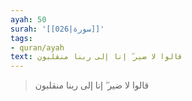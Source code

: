 ```yaml
---
ayah: 50
surah: '[[026|سورة]]'
tags:
- quran/ayah
text: قالوا لا ضير ۖ إنا إلى ربنا منقلبون
---
```

> قالوا لا ضير ۖ إنا إلى ربنا منقلبون
